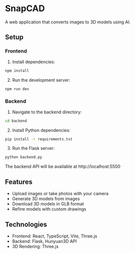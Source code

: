 # SnapCAD

A web application that converts images to 3D models using AI.

## Setup

### Frontend

1. Install dependencies:
```bash
npm install
```

2. Run the development server:
```bash
npm run dev
```

### Backend

1. Navigate to the backend directory:
```bash
cd backend
```

2. Install Python dependencies:
```bash
pip install -r requirements.txt
```

3. Run the Flask server:
```bash
python backend.py
```

The backend API will be available at http://localhost:5500

## Features

- Upload images or take photos with your camera
- Generate 3D models from images
- Download 3D models in GLB format
- Refine models with custom drawings

## Technologies

- Frontend: React, TypeScript, Vite, Three.js
- Backend: Flask, Hunyuan3D API
- 3D Rendering: Three.js